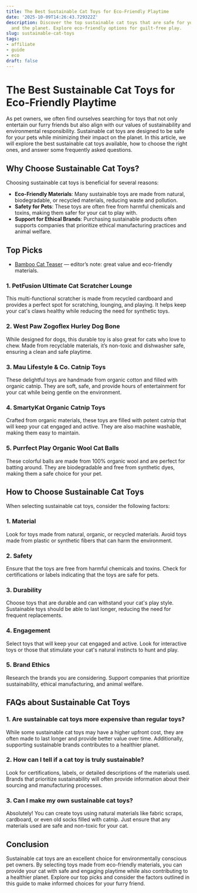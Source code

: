 ```yaml
---
title: The Best Sustainable Cat Toys for Eco-Friendly Playtime
date: '2025-10-09T14:26:43.729322Z'
description: Discover the top sustainable cat toys that are safe for your feline friend
  and the planet. Explore eco-friendly options for guilt-free play.
slug: sustainable-cat-toys
tags:
- affiliate
- guide
- eco
draft: false
---
```


# The Best Sustainable Cat Toys for Eco-Friendly Playtime

As pet owners, we often find ourselves searching for toys that not only entertain our furry friends but also align with our values of sustainability and environmental responsibility. Sustainable cat toys are designed to be safe for your pets while minimizing their impact on the planet. In this article, we will explore the best sustainable cat toys available, how to choose the right ones, and answer some frequently asked questions.

## Why Choose Sustainable Cat Toys?

Choosing sustainable cat toys is beneficial for several reasons:
- **Eco-Friendly Materials**: Many sustainable toys are made from natural, biodegradable, or recycled materials, reducing waste and pollution.
- **Safety for Pets**: These toys are often free from harmful chemicals and toxins, making them safer for your cat to play with.
- **Support for Ethical Brands**: Purchasing sustainable products often supports companies that prioritize ethical manufacturing practices and animal welfare.

## Top Picks

- [Bamboo Cat Teaser](https://www.amazon.com/dp/B09XYZ3210/?tag=ecopetguide-20) — editor’s note: great value and eco-friendly materials.

### 1. **PetFusion Ultimate Cat Scratcher Lounge**
This multi-functional scratcher is made from recycled cardboard and provides a perfect spot for scratching, lounging, and playing. It helps keep your cat's claws healthy while reducing the need for synthetic toys.

### 2. **West Paw Zogoflex Hurley Dog Bone**
While designed for dogs, this durable toy is also great for cats who love to chew. Made from recyclable materials, it’s non-toxic and dishwasher safe, ensuring a clean and safe playtime.

### 3. **Mau Lifestyle & Co. Catnip Toys**
These delightful toys are handmade from organic cotton and filled with organic catnip. They are soft, safe, and provide hours of entertainment for your cat while being gentle on the environment.

### 4. **SmartyKat Organic Catnip Toys**
Crafted from organic materials, these toys are filled with potent catnip that will keep your cat engaged and active. They are also machine washable, making them easy to maintain.

### 5. **Purrfect Play Organic Wool Cat Balls**
These colorful balls are made from 100% organic wool and are perfect for batting around. They are biodegradable and free from synthetic dyes, making them a safe choice for your pet.

## How to Choose Sustainable Cat Toys

When selecting sustainable cat toys, consider the following factors:

### 1. **Material**
Look for toys made from natural, organic, or recycled materials. Avoid toys made from plastic or synthetic fibers that can harm the environment.

### 2. **Safety**
Ensure that the toys are free from harmful chemicals and toxins. Check for certifications or labels indicating that the toys are safe for pets.

### 3. **Durability**
Choose toys that are durable and can withstand your cat's play style. Sustainable toys should be able to last longer, reducing the need for frequent replacements.

### 4. **Engagement**
Select toys that will keep your cat engaged and active. Look for interactive toys or those that stimulate your cat's natural instincts to hunt and play.

### 5. **Brand Ethics**
Research the brands you are considering. Support companies that prioritize sustainability, ethical manufacturing, and animal welfare.

## FAQs about Sustainable Cat Toys

### 1. **Are sustainable cat toys more expensive than regular toys?**
While some sustainable cat toys may have a higher upfront cost, they are often made to last longer and provide better value over time. Additionally, supporting sustainable brands contributes to a healthier planet.

### 2. **How can I tell if a cat toy is truly sustainable?**
Look for certifications, labels, or detailed descriptions of the materials used. Brands that prioritize sustainability will often provide information about their sourcing and manufacturing processes.

### 3. **Can I make my own sustainable cat toys?**
Absolutely! You can create toys using natural materials like fabric scraps, cardboard, or even old socks filled with catnip. Just ensure that any materials used are safe and non-toxic for your cat.

## Conclusion

Sustainable cat toys are an excellent choice for environmentally conscious pet owners. By selecting toys made from eco-friendly materials, you can provide your cat with safe and engaging playtime while also contributing to a healthier planet. Explore our top picks and consider the factors outlined in this guide to make informed choices for your furry friend.